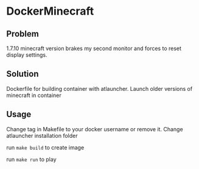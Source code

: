# DockerMinecraft

## Problem
1.7.10 minecraft version brakes my second monitor and forces to reset display settings.

## Solution
Dockerfile for building container with atlauncher.
Launch older versions of minecraft in container

## Usage
Change tag in Makefile to your docker username or remove it. Change atlauncher installation folder

run `make build` to create image

run `make run` to play
